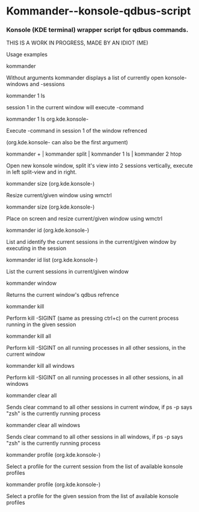 # Kommander--konsole-qdbus-script
### Konsole (KDE terminal) wrapper script for qdbus commands.

THIS IS A WORK IN PROGRESS, MADE BY AN IDIOT (ME)


Usage examples



kommander

  Without arguments kommander displays a list of currently open konsole-windows and -sessions



kommander 1 ls

  session 1 in the current window will execute <ls>-command



kommander 1 ls org.kde.konsole-<PID>

  Execute <ls>-command in session 1 of the window refrenced

  (org.kde.konsole-<PID> can also be the first argument)



kommander + | kommander split | kommander 1 ls | kommander 2 htop

  Open new konsole window, split it's view into 2 sessions vertically, execute <ls> in left split-view and <htop> in right.



kommander size <HEIGHT> <WIDTH> (org.kde.konsole-<PID>)

  Resize current/given window using wmctrl



kommander size <VERTICAL POS> <HORIZONTAL POS> <HEIGHT> <WIDTH> (org.kde.konsole-<PID>)

  Place on screen and resize current/given window using wmctrl



kommander id (org.kde.konsole-<PID>)

  List and identify the current sessions in the current/given window by executing <echo this is session X> in the session



kommander id list (org.kde.konsole-<PID>)

  List the current sessions in current/given window



kommander window

  Returns the current window's qdbus refrence



kommander <session> kill

  Perform kill -SIGINT (same as pressing ctrl+c) on the current process running in the given session



kommander kill all

  Perform kill -SIGINT on all running processes in all other sessions, in the current window



kommander kill all windows

  Perform kill -SIGINT on all running processes in all other sessions, in all windows



kommander clear all

  Sends clear command to all other sessions in current window, if ps -p says "zsh" is the currently running process



kommander clear all windows

  Sends clear command to all other sessions in all windows,  if ps -p says "zsh" is the currently running process



kommander profile (org.kde.konsole-<PID>)

  Select a profile for the current session from the list of available konsole profiles



kommander <SESSION NUMBER> profile (org.kde.konsole-<PID>)

  Select a profile for the given session from the list of available konsole profiles

